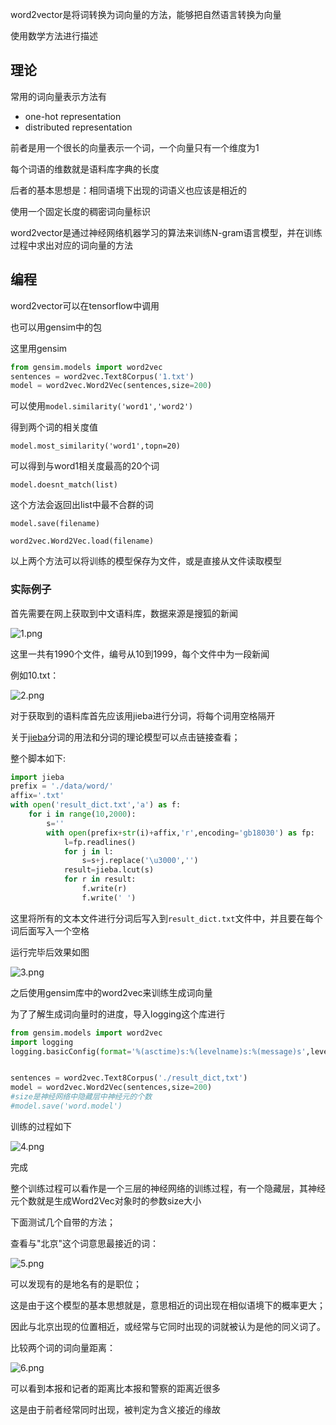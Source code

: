 word2vector是将词转换为词向量的方法，能够把自然语言转换为向量

使用数学方法进行描述


<!--more-->


## 理论

常用的词向量表示方法有

- one-hot representation
- distributed representation

前者是用一个很长的向量表示一个词，一个向量只有一个维度为1

每个词语的维数就是语料库字典的长度



后者的基本思想是：相同语境下出现的词语义也应该是相近的

使用一个固定长度的稠密词向量标识



word2vector是通过神经网络机器学习的算法来训练N-gram语言模型，并在训练过程中求出对应的词向量的方法



## 编程

word2vector可以在tensorflow中调用

也可以用gensim中的包

这里用gensim

```python
from gensim.models import word2vec
sentences = word2vec.Text8Corpus('1.txt')
model = word2vec.Word2Vec(sentences,size=200)
```

可以使用`model.similarity('word1','word2')`

得到两个词的相关度值

`model.most_similarity('word1',topn=20)`

可以得到与word1相关度最高的20个词



`model.doesnt_match(list)`

这个方法会返回出list中最不合群的词

`model.save(filename)`

`word2vec.Word2Vec.load(filename)`

以上两个方法可以将训练的模型保存为文件，或是直接从文件读取模型



### 实际例子

首先需要在网上获取到中文语料库，数据来源是搜狐的新闻

![1.png][1]

这里一共有1990个文件，编号从10到1999，每个文件中为一段新闻

例如10.txt：

![2.png][2]

对于获取到的语料库首先应该用jieba进行分词，将每个词用空格隔开

关于[jieba](http://river-li.me/)分词的用法和分词的理论模型可以点击链接查看；

整个脚本如下:

```python
import jieba
prefix = './data/word/'
affix='.txt'
with open('result_dict.txt','a') as f:
    for i in range(10,2000):
        s=''
        with open(prefix+str(i)+affix,'r',encoding='gb18030') as fp:
            l=fp.readlines()
            for j in l:
                s=s+j.replace('\u3000','')
            result=jieba.lcut(s)
            for r in result:
                f.write(r)
                f.write(' ')
```

这里将所有的文本文件进行分词后写入到`result_dict.txt`文件中，并且要在每个词后面写入一个空格

运行完毕后效果如图

![3.png][3]

之后使用gensim库中的word2vec来训练生成词向量

为了了解生成词向量时的进度，导入logging这个库进行

```python
from gensim.models import word2vec
import logging
logging.basicConfig(format='%(asctime)s:%(levelname)s:%(message)s',level=logging.INFO)


sentences = word2vec.Text8Corpus('./result_dict,txt')
model = word2vec.Word2Vec(sentences,size=200)
#size是神经网络中隐藏层中神经元的个数
#model.save('word.model')
```

训练的过程如下

![4.png][4]

完成

整个训练过程可以看作是一个三层的神经网络的训练过程，有一个隐藏层，其神经元个数就是生成Word2Vec对象时的参数size大小

下面测试几个自带的方法；

查看与"北京"这个词意思最接近的词：

![5.png][5]

可以发现有的是地名有的是职位；

这是由于这个模型的基本思想就是，意思相近的词出现在相似语境下的概率更大；

因此与北京出现的位置相近，或经常与它同时出现的词就被认为是他的同义词了。



比较两个词的词向量距离：

![6.png][6]

可以看到本报和记者的距离比本报和警察的距离近很多

这是由于前者经常同时出现，被判定为含义接近的缘故


[1]: http://42.193.111.59/usr/uploads/2021/01/2307789682.png#vwid=1022&vhei=597
[2]: http://42.193.111.59/usr/uploads/2021/01/2200170161.png#vwid=1592&vhei=661
[3]: http://42.193.111.59/usr/uploads/2021/01/243335725.png#vwid=722&vhei=482
[4]: http://42.193.111.59/usr/uploads/2021/01/1503432267.png#vwid=1920&vhei=1080
[5]: http://42.193.111.59/usr/uploads/2021/01/2879119371.png#vwid=460&vhei=288
[6]: http://42.193.111.59/usr/uploads/2021/01/3889784315.png#vwid=439&vhei=189